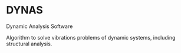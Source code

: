 # DYNAS
Dynamic Analysis Software

Algorithm to solve vibrations problems of dynamic systems, including structural analysis. 
